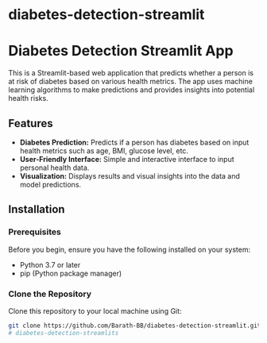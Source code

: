 # diabetes-detection-streamlit
# Diabetes Detection Streamlit App

This is a Streamlit-based web application that predicts whether a person is at risk of diabetes based on various health metrics. The app uses machine learning algorithms to make predictions and provides insights into potential health risks.

## Features

- **Diabetes Prediction:** Predicts if a person has diabetes based on input health metrics such as age, BMI, glucose level, etc.
- **User-Friendly Interface:** Simple and interactive interface to input personal health data.
- **Visualization:** Displays results and visual insights into the data and model predictions.

## Installation

### Prerequisites

Before you begin, ensure you have the following installed on your system:

- Python 3.7 or later
- pip (Python package manager)

### Clone the Repository

Clone this repository to your local machine using Git:

```bash
git clone https://github.com/Barath-BB/diabetes-detection-streamlit.git
#   d i a b e t e s - d e t e c t i o n - s t r e a m l i t s  
 